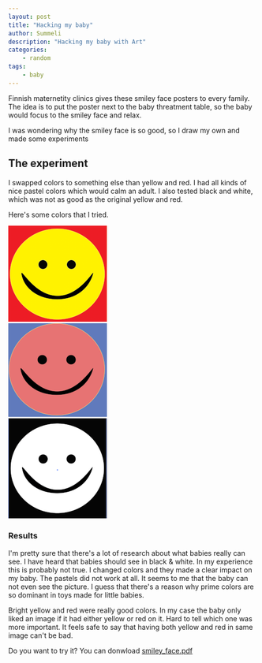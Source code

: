 ```yaml
---
layout: post
title: "Hacking my baby"
author: Summeli
description: "Hacking my baby with Art"
categories:
    - random
tags:
    - baby
---
```


Finnish maternetity clinics gives these smiley face posters to every family. The idea is to put the poster next to the baby threatment table, so the baby would focus to the smiley face and relax. 

I was wondering why the smiley face is so good, so I draw my own and made some experiments

## The experiment
I swapped colors to something else than yellow and red. I had all kinds of nice pastel colors which would calm an adult. I also tested black and white, which was not as good as the original yellow and red.

Here's some colors that I tried.

![smiley face](/img/2022/2022_09_smileyface.png)   
![smiley face 2](/img/2022/2022_09_smileyface2.png)   
![smiley face 3](/img/2022/2022_09_smileyface3.png)    

### Results
I'm pretty sure that there's a lot of research about what babies really can see. I have heard that babies should see in black & white. In my experience this is probably not true. I changed colors and they made a clear impact on my baby. The pastels did not work at all. It seems to me that the baby can not even see the picture. I guess that there's a reason why prime colors are so dominant in toys made for little babies. 

Bright yellow and red were really good colors. In my case the baby only liked an image if it had either yellow or red on it. Hard to tell which one was more important. It feels safe to say that having both yellow and red in same image can't be bad. 

Do you want to try it? You can donwload [smiley_face.pdf](/doc/smiley_face.pdf) 

